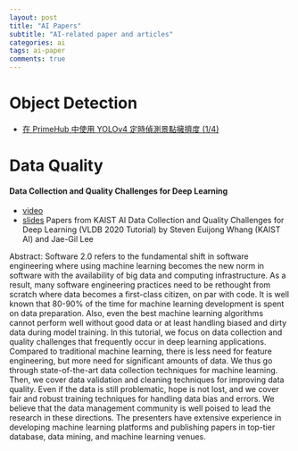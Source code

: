 ```yaml
---
layout: post
title: "AI Papers"
subtitle: "AI-related paper and articles"
categories: ai
tags: ai-paper
comments: true
---
```


# Object Detection
* [在 PrimeHub 中使用 YOLOv4 定時偵測景點擁擠度 (1/4)](https://medium.com/infuseai/%E5%9C%A8-primehub-%E4%B8%AD%E4%BD%BF%E7%94%A8-yolov4-%E5%AE%9A%E6%99%82%E5%81%B5%E6%B8%AC%E6%99%AF%E9%BB%9E%E6%93%81%E6%93%A0%E5%BA%A6-14cef9f583a9)

# Data Quality
#### Data Collection and Quality Challenges for Deep Learning
  * [video](https://sites.google.com/view/whanglab/videos?authuser=0)
  * [slides](https://l.facebook.com/l.php?u=https%3A%2F%2Fdrive.google.com%2Ffile%2Fd%2F1XqgWwKSQwtgTVE-BTbTV8mbeDnKIzWu7%2Fview%3Ffbclid%3DIwAR1hqYxekrfcMIsQfAlwXC4pB4sn1qpbpQAjlpTh3vDcQJFkzQ3DKGnhIDQ&h=AT1GiTQsul00xyekGSGVUC2dDnPCwOS324h40Y6B0RxfhFthWFPqweGuEugx1l5dJoQ0_Bzv5IXbAHeauPguoG-fGK75GP4G3W0-XLyZdUehDdPLpeyjbHmoxvaz4j3SNzWiiPs&__tn__=-UK-R&c[0]=AT1JqEZXveztNFH53--b6Z7DTRMYNnQUkplMaSljR9BXSL2xc3CXNyRFQ6mFavKE2rOr7Llcxhqqr3Bbtwfm9TnTUDy970XdXIpqj903_ajUWkXRBXWNU3CEILov3w_crovz5MG5YI2p8tU1ovF9rU892JzaV0M0q6lHG-g31wMbT_QhA-A9uMVDFjiL3CUw2LkDm0zej2a3UCVvtfKQQA)
Papers from KAIST AI
Data Collection and Quality Challenges for Deep Learning (VLDB 2020 Tutorial)
by Steven Euijong Whang (KAIST AI) and Jae-Gil Lee

Abstract: Software 2.0 refers to the fundamental shift in software engineering
where using machine learning becomes the new norm in software with the availability of big data and computing infrastructure.
As a result, many software engineering practices need to be rethought from scratch where data becomes a first-class citizen, on par with code.
It is well known that 80-90% of the time for machine learning development is spent on data preparation.
Also, even the best machine learning algorithms cannot perform well without good data or at least handling biased and dirty data during model training.
In this tutorial, we focus on data collection and quality challenges that frequently occur in deep learning applications.
Compared to traditional machine learning, there is less need for feature engineering, but more need for significant amounts of data.
We thus go through state-of-the-art data collection techniques for machine learning.
Then, we cover data validation and cleaning techniques for improving data quality.
Even if the data is still problematic, hope is not lost, and we cover fair and robust training techniques for handling data bias and errors.
We believe that the data management community is well poised to lead the research in these directions.
The presenters have extensive experience in developing machine learning platforms and publishing papers in top-tier database, data mining,
and machine learning venues.
